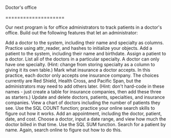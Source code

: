 Doctor's office

====================

Our next program is for office administrators to track patients in a doctor's office. Build out the following features that let an administrator:

Add a doctor to the system, including their name and specialty as columns. Practice using attr_reader, and hashes to initialize your objects.
Add a patient to the system, including their name and birthdate.
Assign a patient to a doctor.
List all of the doctors in a particular specialty. A doctor can only have one specialty. (Hint: change from storing specialty as a column to giving it its own table.)
Mark what insurance a doctor accepts. In this practice, each doctor only accepts one insurance company. The choices currently are Red Shield, Health Cross, and Pacific Span, but the administrators may need to add others later. (Hint: don't hard-code in these names - just create a table for insurance companies, then add these three as starters.)
Update and delete doctors, patients, specialties, and insurance companies.
View a chart of doctors including the number of patients they see. Use the SQL COUNT function; practice your online search skills to figure out how it works.
Add an appointment, including the doctor, patient, date, and cost.
Choose a doctor, input a date range, and view how much the doctor billed in that time. Use the SQL SUM function.
Search for a patient by name. Again, search online to figure out how to do this.

